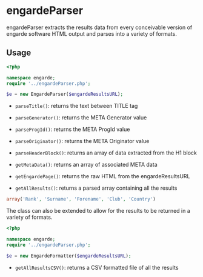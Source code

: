 engardeParser
==========

engardeParser extracts the results data from every conceivable version of 
engarde software HTML output and parses into a variety of formats.

Usage
-----

``` php
<?php

namespace engarde;
require '../engardeParser.php';

$e = new EngardeParser($engardeResultsURL);
```

* `parseTitle()`: returns the text between TITLE tag
* `parseGenerator()`: returns the META Generator value
* `parseProgId()`: returns the META ProgId value
* `parseOriginator()`: returns the META Originator value

* `parseHeaderBlock()`: returns an array of data extracted from the H1 block

* `getMetaData()`: returns an array of associated META data
* `getEngardePage()`: returns the raw HTML from the engardeResultsURL
* `getAllResults()`: returns a parsed array containing all the results

``` php
array('Rank', 'Surname', 'Forename', 'Club', 'Country')
```

The class can also be extended to allow for the results to be returned
in a variety of formats.

``` php
<?php

namespace engarde;
require '../engardeParser.php';

$e = new EngardeFormatter($engardeResultsURL);
```

* `getAllResultsCSV()`: returns a CSV formatted file of all the results

